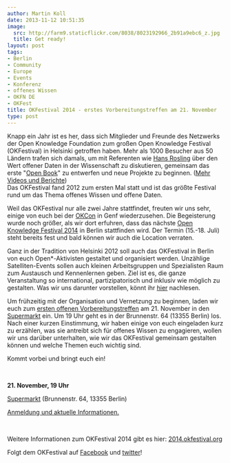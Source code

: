 ```yaml
---
author: Martin Koll
date: 2013-11-12 10:51:35
image:
  src: http://farm9.staticflickr.com/8038/8023192966_2b91a9ebc6_z.jpg
  title: Get ready!
layout: post
tags:
- Berlin
- Community
- Europe
- Events
- Konferenz
- offenes Wissen
- OKFN DE
- OKFest
title: OKFestival 2014 - erstes Vorbereitungstreffen am 21. November
type: post
---
```


Knapp ein Jahr ist es her, dass sich Mitglieder und Freunde des Netzwerks der Open Knowledge Foundation zum großen Open Knowledge Festival (OKFestival) in Helsinki getroffen haben. Mehr als 1000 Besucher aus 50 Ländern trafen sich damals, um mit Referenten wie [Hans Rosling](http://blog.okfn.org/2012/09/21/demand-carbon-dioxide-data-says-hans-rosling-to-open-data-advocates-at-okfestival/) über den Wert offener Daten in der Wissenschaft zu diskutieren, gemeinsam das erste "[Open Book](http://blog.okfn.org/2013/03/18/theopenbook/)" zu entwerfen und neue Projekte zu beginnen. ([Mehr Videos und Berichte](http://blog.okfn.org/2012/10/29/okfestival-2012-one-month-later/))  
Das OKFestival fand 2012 zum ersten Mal statt und ist das größte Festival rund um das Thema offenes Wissen und offene Daten.

Weil das OKFestival nur alle zwei Jahre stattfindet, freuten wir uns sehr, einige von euch bei der [OKCon](/blog/2013/10/open-knowledge-conference-2013/) in Genf wiederzusehen. Die Begeisterung wurde noch größer, als wir dort erfuhren, dass das nächste [Open Knowledge Festival 2014](http://2014.okfestival.org/) in Berlin stattfinden wird. Der Termin (15.-18. Juli) steht bereits fest und bald können wir auch die Location verraten. 

Ganz in der Tradition von Helsinki 2012 soll auch das OKFestival in Berlin von euch Open*-Aktivisten gestaltet und organisiert werden. Unzählige Satelliten-Events sollen auch kleinen Arbeitsgruppen und Spezialisten Raum zum Austausch und Kennenlernen geben. Ziel ist es, die ganze Veranstaltung so international, partizipatorisch und inklusiv wie möglich zu gestalten. Was wir uns darunter vorstellen, könnt ihr [hier](http://blog.okfn.org/2013/10/18/okfestival-what-is-it-going-to-be/) nachlesen.

Um frühzeitig mit der Organisation und Vernetzung zu beginnen, laden wir euch zum [ersten offenen Vorbereitungstreffen](http://www.meetup.com/OpenKnowledgeFoundation/Berlin-DE/1054002/) am 21. November in den [Supermarkt](http://www.supermarkt-berlin.net/de) ein. Um 19 Uhr geht es in der Brunnenstr. 64 (13355 Berlin) los. Nach einer kurzen Einstimmung, wir haben einige von euch eingeladen kurz zu erzählen, was sie antreibt sich für offenes Wissen zu engagieren, wollen wir uns darüber unterhalten, wie wir das OKFestival gemeinsam gestalten können und welche Themen euch wichtig sind.

Kommt vorbei und bringt euch ein!

 

**21\. November, 19 Uhr**

[Supermarkt](http://www.supermarkt-berlin.net/de) (Brunnenstr. 64, 13355 Berlin)

[Anmeldung und aktuelle Informationen.](http://www.meetup.com/OpenKnowledgeFoundation/Berlin-DE/1054002/)

 

Weitere Informationen zum OKFestival 2014 gibt es hier: [2014.okfestival.org](http://2014.okfestival.org/)

Folgt dem OKFestival auf [Facebook](http://facebook.com/OpenKnowledgeFestival%C2%AD) und [twitter](https://twitter.com/OKFestival)!

 